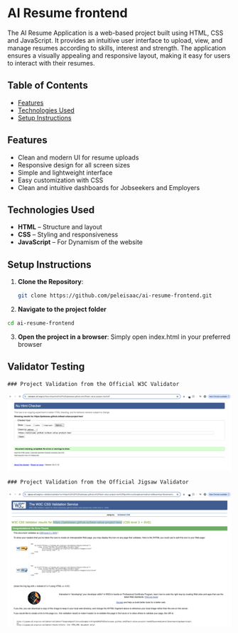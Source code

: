 # AI Resume frontend
The AI Resume Application is a web-based project built using HTML, CSS and JavaScript. It provides an intuitive user interface to upload, view, and manage resumes according to skills, interest and strength. The application ensures a visually appealing and responsive layout, making it easy for users to interact with their resumes.

## Table of Contents

- [Features](#features)
- [Technologies Used](#technologies-used)
- [Setup Instructions](#setup-instructions)

## Features 
- Clean and modern UI for resume uploads
- Responsive design for all screen sizes
- Simple and lightweight interface
- Easy customization with CSS
- Clean and intuitive dashboards for Jobseekers and Employers


## Technologies Used

- **HTML** – Structure and layout
- **CSS** – Styling and responsiveness
- **JavaScript** – For Dynamism of the website

## Setup Instructions

1. **Clone the Repository**:
   ```bash
   git clone https://github.com/peleisaac/ai-resume-frontend.git
   ```

2. **Navigate to the project folder**
  ```bash
  cd ai-resume-frontend
  ```

3. **Open the project in a browser**: Simply open index.html in your preferred browser

## Validator Testing
    ### Project Validation from the Official W3C Validator
   ![Screenshot of the Official W3C Validator](https://github.com/peleisaac/best-value-project-one/blob/main/assets/images/w3CValidator.png)
   
    ### Project Validation from the Official Jigsaw Validator
   ![Screenshot of the Official Jigsaw Validator](https://github.com/peleisaac/best-value-project-one/blob/main/assets/images/jigsawValidator.png)

